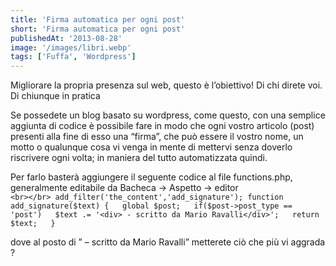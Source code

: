 ```yaml
---
title: 'Firma automatica per ogni post'
short: 'Firma automatica per ogni post'
publishedAt: '2013-08-28'
image: '/images/libri.webp'
tags: ['Fuffa', 'Wordpress']
---
```


Migliorare la propria presenza sul web, questo è l’obiettivo! Di chi direte voi. Di chiunque in pratica

Se possedete un blog basato su wordpress, come questo, con una semplice aggiunta di codice è possibile fare in modo che ogni vostro articolo (post) presenti alla fine di esso una “firma”, che può essere il vostro nome, un motto o qualunque cosa vi venga in mente di mettervi senza doverlo riscrivere ogni volta; in maniera del tutto automatizzata quindi.

Per farlo basterà aggiungere il seguente codice al file functions.php, generalmente editabile da Bacheca -> Aspetto -> editor  
`<br></br>
add_filter('the_content','add_signature');
function add_signature($text) {  
 global $post;  
 if($post->post_type == 'post')  
 $text .= '<div> - scritto da Mario Ravalli</div>';  
 return $text;  
 }`

dove al posto di ” – scritto da Mario Ravalli” metterete ciò che più vi aggrada ?
